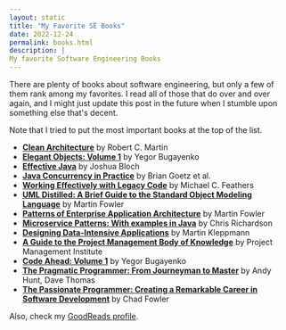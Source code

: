 ```yaml
---
layout: static
title: "My Favorite SE Books"
date: 2022-12-24
permalink: books.html
description: |
My favorite Software Engineering Books
---
```


There are plenty of books about software engineering, but only a few of them rank
among my favorites. I read all of those that do over and over again, and I might
just update this post in the future when I stumble upon something else that's decent.

Note that I tried to put the most important books at the top of the list.

- [**Clean Architecture**](https://www.amazon.com/Clean-Architecture-Craftsmans-Software-Structure/dp/0134494164) by Robert C. Martin
- [**Elegant Objects: Volume 1**](https://www.amazon.com/Elegant-Objects-1-Yegor-Bugayenko/dp/1519166915) by Yegor Bugayenko
- [**Effective Java**](https://www.amazon.com/Effective-Java-Joshua-Bloch/dp/0134685997) by Joshua Bloch
- [**Java Concurrency in Practice**](http://amzn.to/2cs3KZR) by Brian Goetz et al.
- [**Working Effectively with Legacy Code**](https://www.amazon.com/Working-Effectively-Legacy-Michael-Feathers/dp/0131177052) by Michael C. Feathers
- [**UML Distilled: A Brief Guide to the Standard Object Modeling Language**](https://www.amazon.com/UML-Distilled-Standard-Modeling-Language/dp/0321193687) by Martin Fowler
- [**Patterns of Enterprise Application Architecture**](https://www.amazon.com/Patterns-Enterprise-Application-Architecture-Martin/dp/0321127420) by Martin Fowler
- [**Microservice Patterns: With examples in Java**](https://www.amazon.com/Microservices-Patterns-examples-Chris-Richardson/dp/1617294543) by Chris Richardson
- [**Designing Data-Intensive Applications**](https://www.amazon.com/Designing-Data-Intensive-Applications-Reliable-Maintainable/dp/1449373321) by Martin Kleppmann
- [**A Guide to the Project Management Body of Knowledge**](https://www.pmi.org/pmbok-guide-standards/foundational/pmbok) by Project Management Institute
- [**Code Ahead: Volume 1**](https://www.amazon.com/Code-Ahead-1-Yegor-Bugayenko/dp/1982063742) by Yegor Bugayenko
- [**The Pragmatic Programmer: From Journeyman to Master**](https://www.amazon.com/Pragmatic-Programmer-Journeyman-Master/dp/020161622X) by Andy Hunt, Dave Thomas
- [**The Passionate Programmer: Creating a Remarkable Career in Software Development**](https://www.amazon.com/Passionate-Programmer-Remarkable-Development-Pragmatic-ebook/dp/B00AYQNR5U) by Chad Fowler

Also, check my [GoodReads profile](https://www.goodreads.com/user/show/157275714-aliaksei-bialiauski).